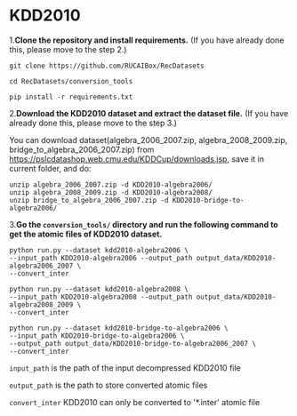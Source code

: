 # KDD2010

1.**Clone the repository and install requirements.** 
(If you have already done this, please move to the step 2.)

```
git clone https://github.com/RUCAIBox/RecDatasets

cd RecDatasets/conversion_tools

pip install -r requirements.txt
```

2.**Download the KDD2010 dataset and extract the dataset file.**
(If you have already done this, please move to the step 3.)

You can download dataset(algebra_2006_2007.zip, algebra_2008_2009.zip, bridge_to_algebra_2006_2007.zip) from https://pslcdatashop.web.cmu.edu/KDDCup/downloads.jsp,
save it in current folder, and do:

```
unzip algebra_2006_2007.zip -d KDD2010-algebra2006/
unzip algebra_2008_2009.zip -d KDD2010-algebra2008/
unzip bridge_to_algebra_2006_2007.zip -d KDD2010-bridge-to-algebra2006/
```

3.**Go the ``conversion_tools/`` directory 
and run the following command to get the atomic files of KDD2010 dataset.**

```
python run.py --dataset kdd2010-algebra2006 \
--input_path KDD2010-algebra2006 --output_path output_data/KDD2010-algebra2006_2007 \
--convert_inter

python run.py --dataset kdd2010-algebra2008 \
--input_path KDD2010-algebra2008 --output_path output_data/KDD2010-algebra2008_2009 \
--convert_inter

python run.py --dataset kdd2010-bridge-to-algebra2006 \
--input_path KDD2010-bridge-to-algebra2006 \
--output_path output_data/KDD2010-bridge-to-algebra2006_2007 \
--convert_inter
```

`input_path` is the path of the input decompressed KDD2010 file

`output_path` is the path to store converted atomic files

 `convert_inter` KDD2010 can only be converted to '*.inter' atomic file
